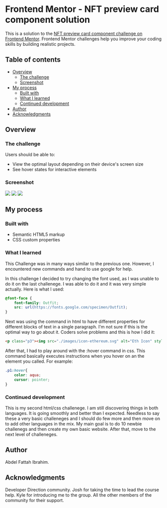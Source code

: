# Frontend Mentor - NFT preview card component solution

This is a solution to the [NFT preview card component challenge on Frontend Mentor](https://www.frontendmentor.io/challenges/nft-preview-card-component-SbdUL_w0U). Frontend Mentor challenges help you improve your coding skills by building realistic projects. 

## Table of contents

- [Overview](#overview)
  - [The challenge](#the-challenge)
  - [Screenshot](#screenshot)
- [My process](#my-process)
  - [Built with](#built-with)
  - [What I learned](#what-i-learned)
  - [Continued development](#continued-development)
- [Author](#author)
- [Acknowledgments](#acknowledgments)

## Overview

### The challenge

Users should be able to:

- View the optimal layout depending on their device's screen size
- See hover states for interactive elements

### Screenshot

![](./Screenshots/Screenshot1%20Final.png)
![](./Screenshots/Screenshot2.png)
![](./Screenshots/Screenshot3.png)

## My process

### Built with

- Semantic HTML5 markup
- CSS custom properties


### What I learned

This Challenge was in many ways similar to the previous one. However, I encountered new commands and hand to use google for help.

In this challenge I decided to try changing the font used, as I was unable to do it on the last challenege. I was able to do it and it was very simple actually. Here is what I used:
```css
@font-face {
    font-family: Outfit;
    src: url(https://fonts.google.com/specimen/Outfit);
}
```


Next was using the <span> command in html to have different properties for different blocks of text in a single paragraph. I'm not sure if this is the optimal way to go about it. Coders solve problems and this is how I did it:
```html
<p class="p3"><img src="./images/icon-ethereum.svg" alt="Eth Icon" style="width: 10px;height:11px;"> 0.041 ETH<span class="p4"><img src="./images/icon-clock.svg" style="width: 10px;height:11px;"> 3 days left</span></p> 
```

After that, I had to play around with the :hover command in css. This command basically executes instructions when you hover on an the element you called. For example:
```css
.p1:hover{
    color: aqua;
    cursor: pointer;
}
```

### Continued development

This is my second html/css challenege. I am still discovering things in both languages. It is going smoothly and better than I expected. 
Needless to say these a very basic challeneges and I should do few more and then move on to add other languages in the mix.
My main goal is to do 10 newbie challenegs and then create my own basic website. After that, move to the next level of challeneges.



## Author

Abdel Fattah Ibrahim.

## Acknowledgments

Developer Direction community. 
Josh for taking the time to lead the course help.
Kyle for introducing me to the group.
All the other members of the community for their support.
